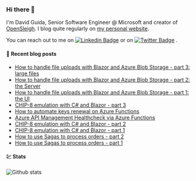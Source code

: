 ### Hi there 👋

I'm David Guida, Senior Software Engineer @ Microsoft and creator of [OpenSleigh](https://github.com/mizrael/OpenSleigh). I blog quite regularly on [my personal website](https://www.davidguida.net).

You can reach out to me on [![Linkedin Badge](https://img.shields.io/badge/-LinkedIn-blue?style=flat-square&logo=Linkedin&logoColor=white&link=https://www.linkedin.com/in/davideguida/)](https://www.linkedin.com/in/davideguida/) or on
[![Twitter Badge](https://img.shields.io/badge/-Twitter-1ca0f1?style=flat-square&labelColor=1ca0f1&logo=twitter&logoColor=white&link=https://twitter.com/davideguida82)](https://twitter.com/davideguida82) .


#### 📗 Recent blog posts
<!--START_SECTION:feed-->
* [How to handle file uploads with Blazor and Azure Blob Storage - part 3: large files](http:&#x2F;&#x2F;feedproxy.google.com&#x2F;~r&#x2F;DavidGuida&#x2F;~3&#x2F;iv-yzIShapM&#x2F;)
* [How to handle file uploads with Blazor and Azure Blob Storage - part 2: the Server](http:&#x2F;&#x2F;feedproxy.google.com&#x2F;~r&#x2F;DavidGuida&#x2F;~3&#x2F;JtSkCtmMy0g&#x2F;)
* [How to handle file uploads with Blazor and Azure Blob Storage - part 1: the UI](http:&#x2F;&#x2F;feedproxy.google.com&#x2F;~r&#x2F;DavidGuida&#x2F;~3&#x2F;8-TMUFOr5h0&#x2F;)
* [CHIP-8 emulation with C# and Blazor - part 3](http:&#x2F;&#x2F;feedproxy.google.com&#x2F;~r&#x2F;DavidGuida&#x2F;~3&#x2F;5cXtY8CeNrg&#x2F;)
* [How to automate keys renewal on Azure Functions](http:&#x2F;&#x2F;feedproxy.google.com&#x2F;~r&#x2F;DavidGuida&#x2F;~3&#x2F;0l0FI00sqRI&#x2F;)
* [Azure API Management Healthcheck via Azure Functions](http:&#x2F;&#x2F;feedproxy.google.com&#x2F;~r&#x2F;DavidGuida&#x2F;~3&#x2F;gG_URpb9RmM&#x2F;)
* [CHIP-8 emulation with C# and Blazor - part 2](http:&#x2F;&#x2F;feedproxy.google.com&#x2F;~r&#x2F;DavidGuida&#x2F;~3&#x2F;TnZjpN-6nqA&#x2F;)
* [CHIP-8 emulation with C# and Blazor - part 1](http:&#x2F;&#x2F;feedproxy.google.com&#x2F;~r&#x2F;DavidGuida&#x2F;~3&#x2F;ygKpENjjBMk&#x2F;)
* [How to use Sagas to process orders - part 2](http:&#x2F;&#x2F;feedproxy.google.com&#x2F;~r&#x2F;DavidGuida&#x2F;~3&#x2F;xjynBWJShm4&#x2F;)
* [How to use Sagas to process orders - part 1](http:&#x2F;&#x2F;feedproxy.google.com&#x2F;~r&#x2F;DavidGuida&#x2F;~3&#x2F;6yLGpLO3AA0&#x2F;)
<!--END_SECTION:feed-->

#### 💹 Stats

![Github stats](https://github-readme-stats.vercel.app/api?username=mizrael&show_icons=true&hide_border=true)


<!--
**mizrael/mizrael** is a ✨ _special_ ✨ repository because its `README.md` (this file) appears on your GitHub profile.

Here are some ideas to get you started:

- 🔭 I’m currently working on ...
- 🌱 I’m currently learning ...
- 👯 I’m looking to collaborate on ...
- 🤔 I’m looking for help with ...
- 💬 Ask me about ...
- 📫 How to reach me: ...
- 😄 Pronouns: ...
- ⚡ Fun fact: ...
-->
